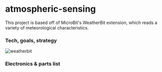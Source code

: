 # atmospheric-sensing
This project is based off of MicroBit's WeatherBit extension, which reads a variety of
meteorological characteristics.

### Tech, goals, strategy

![weatherbit](https://github.com/mathemacode/atmospheric-sensing/blob/master/pics/sparkfun_photo.jpg)

### Electronics & parts list


